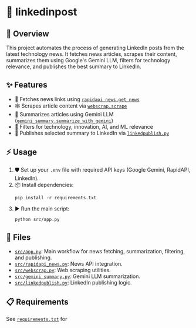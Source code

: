 # 🚀 linkedinpost

## 📝 Overview

This project automates the process of generating LinkedIn posts from the latest technology news. It fetches news articles, scrapes their content, summarizes them using Google's Gemini LLM, filters for technology relevance, and publishes the best summary to LinkedIn.

## ✨ Features

- 📰 Fetches news links using [`rapidapi_news.get_news`](src/rapidapi_news.py)
- 🕸️ Scrapes article content via [`webscrap.scrape`](src/webscrap.py)
- 🤖 Summarizes articles using Gemini LLM ([`gemini_summary.summarize_with_gemini`](src/gemini_summary.py))
- 🧠 Filters for technology, innovation, AI, and ML relevance
- 🔗 Publishes selected summary to LinkedIn via [`linkedpublish.py`](src/linkedpublish.py)

## ⚡ Usage

1. 🛡️ Set up your `.env` file with required API keys (Google Gemini, RapidAPI, LinkedIn).
2. 📦 Install dependencies:
   ```
   pip install -r requirements.txt
   ```
3. ▶️ Run the main script:
   ```
   python src/app.py
   ```

## 📂 Files

- [`src/app.py`](src/app.py): Main workflow for news fetching, summarization, filtering, and publishing.
- [`src/rapidapi_news.py`](src/rapidapi_news.py): News API integration.
- [`src/webscrap.py`](src/webscrap.py): Web scraping utilities.
- [`src/gemini_summary.py`](src/gemini_summary.py): Gemini LLM summarization.
- [`src/linkedpublish.py`](src/linkedpublish.py): LinkedIn publishing logic.

## 📋 Requirements

See [`requirements.txt`](requirements.txt) for